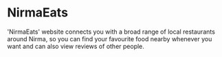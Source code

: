 # NirmaEats
'NirmaEats' website connects you with a broad range of local restaurants around Nirma, so you can find your favourite food nearby whenever you want and can also view reviews of other people.
